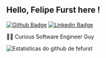 ## Hello, Felipe Furst here !

[![Github Badge](https://img.shields.io/badge/GitHub-000000?style=for-the-badge&logo=github&logoColor=white)](https://github.com/fefurst)
[![Linkedin Badge](https://img.shields.io/badge/LinkedIn-0077B5?style=for-the-badge&logo=linkedin&logoColor=white)](https://www.linkedin.com/in/felipe-furst-2b611841/)

👨‍💻 Curious Software Engineer Guy<br>


![Estatísticas do github de fefurst](https://github-readme-stats.vercel.app/api?username=fefurst&count_private=true&show_icons=true&theme=dark)


<!--
**fefurst/fefurst** is a ✨ _special_ ✨ repository because its `README.md` (this file) appears on your GitHub profile.

Here are some ideas to get you started:

- 🔭 I’m currently working on ...
- 🌱 I’m currently learning ...
- 👯 I’m looking to collaborate on ...
- 🤔 I’m looking for help with ...
- 💬 Ask me about ...
- 📫 How to reach me: ...
- 😄 Pronouns: ...
- ⚡ Fun fact: ...
-->
